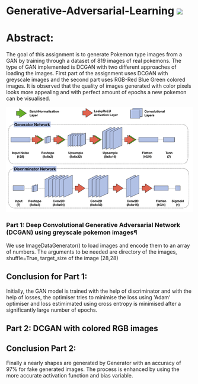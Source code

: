 # Generative-Adversarial-Learning ![](https://camo.githubusercontent.com/8d9b002c2ed55d07ecaac9cc031a1a89665d9cd0/68747470733a2f2f696d672e736869656c64732e696f2f62616467652f6c6963656e73652d4d49542d626c7565)
# Abstract:
The goal of this assignment is to generate Pokemon type images from a GAN by training through a dataset of 819 images of real pokemons. The type of GAN implemented is DCGAN with two different approaches of loading the images. First part of the assignment uses DCGAN with greyscale images and the second part uses RGB-Red Blue Green colored images. It is observed that the quality of images generated with color pixels looks more appealing and with perfect amount of epochs a new pokemon can be visualised.

![](Network-architecture-generator-top-discriminator-bottom-The-GAN-is-composed-by.pbm)
### Part 1: Deep Convolutional Generative Adversarial Network (DCGAN) using greyscale pokemon images¶
We use ImageDataGenerator() to load images and encode them to an array of numbers. The arguments to be needed are directory of the images, shuffle=True, target_size of the image (28,28)

## Conclusion for Part 1:
Initially, the GAN model is trained with the help of discriminator and with the help of losses, the optimiser tries to minimise the loss using 'Adam' optimiser and loss estimimated using cross entropy is minimised after a significantly large number of epochs.

## Part 2: DCGAN with colored RGB images

## Conclusion Part 2:
 Finally a nearly shapes are generated by Generator with an accuracy of 97% for fake generated images. The process is enhanced by using the more accurate activation function and bias variable.
